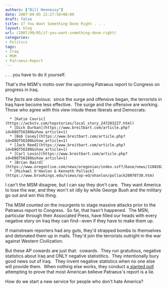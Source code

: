 ```yaml
---
authors: ["Bill Hennessy"]
date: 2007-09-05 22:27:58+00:00
draft: false
title: If You Want Something Done Right . . .
layout: blog
url: /2007/09/05/if-you-want-something-done-right/
categories:
- Politics
tags:
- Iraq
- MSM
- Patraeus-Report
---
```


. . . you have to do it yourself.

That's the MSM's motto over the upcoming Patraeus report to Congress on progress in Iraq.

The _facts_ are obvious:  since the surge and offensive began, the terrorists in Iraq have become less effective.  The surge and the offensive are working.  Those who agree with this view inlude these liberals and Democrats:



	  * [Katie Couric](https://wcbstv.com/topstories/local_story_247203227.html)
	  * [Dick Durban](https://www.breitbart.com/article.php?id=D8QT56I80&show_article=1)
	  * [Bob Casey](https://www.breitbart.com/article.php?id=D8QT56I80&show_article=1)
	  * [Jack Reed](https://www.breitbart.com/article.php?id=D8QT56I80&show_article=1)
	  * [Carl Levin](https://www.breitbart.com/article.php?id=D8QT56I80&show_article=1)
	  * [Brian Baird](https://www.oregonlive.com/news/oregonian/index.ssf?/base/news/1188282391177620.xml&coll=7)
	  * [Michael O'Hanlon & Kenneth Pollack](https://www.brookings.edu/views/op-ed/ohanlon/pollack20070730.htm)

I can't the MSM disagree, but I can say they don't care.  They want America to lose the war, and they won't sit idly by while George Bush and the military go out and win this thing.

The MSM counted on the insurgents to stage massive attacks prior to the Patraeus report to Congress.  So far, that hasn't happened.  The MSN, particular through their Associated Press, have filled our heads with every negative story on Iraq they can find--even if they have to make them up. 

If mainstream reporters had any guts, they'd strapped bombs to themselves and detonated them up in malls. They'd join the terrorists outright in the war against Western Civilization. 

But these AP cowards are just that:  cowards.  They run gratuitous, negative statistics about Iraq and ONLY negative statistitics.  They intentionally bury good news out of Iraq.   They invent negative statistics when no one else will provide them.  When nothing else works, they conduct a[ slanted poll ](https://www.cnn.com/2007/POLITICS/08/16/poll.iraq.report/index.html?iref=newssearch)attempting to prove that most American believe Patraeus's report is a lie.   

How do we start a new service for people who don't hate America?
